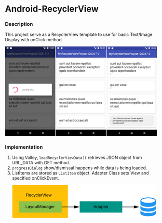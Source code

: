 # Android-RecyclerView

<h3>Description</h3>
<p>This project serve as a RecyclerView template to use for basic Text/Image Display with onClick method</p>
<img src="screenshots.jpg">
<h3>Implementation</h3>
<ol>
<li>Using Volley, <code>loadRecyclerViewData()</code> retrieves JSON object from URL_DATA with GET method.</li>
<li><code>progressDialog</code> show/dismissal happens while data is being loaded.</li>
<li>ListItems are stored as <code>ListItem</code> object. Adapter Class sets View and specified onClickEvent.</li>
  <p></p>
<img src="recyclerview_workflow.jpg" >

</ol>
